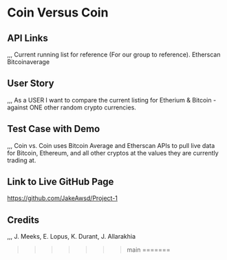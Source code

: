 # Coin Versus Coin

## API Links
,,,
Current running list for reference (For our group to reference).
Etherscan
Bitcoinaverage


## User Story
,,,
As a USER I want to compare the current listing for Etherium  & Bitcoin -
against ONE other random crypto currencies. 



## Test Case with Demo
,,,
Coin vs. Coin uses Bitcoin Average and 
Etherscan APIs to pull live data for Bitcoin, 
Ethereum, and all other cryptos at the 
values they are currently trading at.

## Link to Live GitHub Page
https://github.com/JakeAwsd/Project-1
## Credits 
,,,
J. Meeks, E. Lopus, K. Durant, J. Allarakhia
>>>>>>> main
=======
